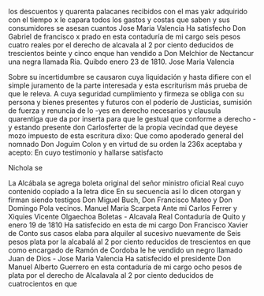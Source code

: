 los descuentos y quarenta palacanes recibidos con el mas yakr
adquirido con el tiempo x le capara todos los gastos y costas
que saben y sus consumidores se asesan cuantos
Jose Maria Valencia
Ha satisfecho Don Gabriel de francisco x prado en esta contaduría de mi cargo seis pesos cuatro reales por el derecho de alcavala al 2 por ciento deducidos de trescientos beinte y cinco enque
han vendido a Don Melchior de Nectancur una negra llamada Ria. Quibdo enero 23 de 1810. Jose Maria Valencia

Sobre su incertidumbre se causaron cuya liquidación y hasta difiere con el simple juramento de la parte interesada y esta escriturism más prueba de que le releva. A cuya seguridad cumplimiento y firmeza se obliga con su persona y bienes presentes y futuros con
el poderío de Justicias, sumisión de fuerza y renuncia de lo -yes en derecho necesarios y clausula quarentiga que da por inserta para que le gestual que conforme a derecho - y estando presente don Carlosferter de la propia vecindad que deyese
mozo
impuesto de esta escritura
dixo: Que como apoderado
general del nomnado Don Joguim
Colon y en virtud de su orden
la
236x aceptaba y acepto: En cuyo testimonio y hallarse
satisfacto

Nichola se

La Alcábala se agrega boleta original del señor ministro oficial Real cuyo contenido copiado a la letra dice En su secuencia así lo dicen otorgan y firman siendo testigos Don Miguel Buch, Don Francisco Mateo y Don Domingo Pola vecinos.
Manuel Maria Scarpeta
Ante mi
Carlos Ferrer y Xiquies
Vicente Olgaechoa
Boletas - Alcavala
Real Contaduría de Quito y enero 19 de 1810
Ha satisfecido en esta de mi cargo Don Francisco Xavier de Conto
sus casos elaba para alquiler al sucesivo nuevamente de
Seis pesos plata por la alcabalá al 2 por ciento reducidos de trescientos en que como encargado de Ramón de Cordoba le he vendido un negro llamado Juan de Dios - Jose Maria Valencia
Ha satisfecido el presidente Don Manuel Alberto Guerrero en esta contaduría de mi cargo ocho pesos de plata por el derecho de Alcalavala al 2 por ciento deducidos de cuatrocientos en que